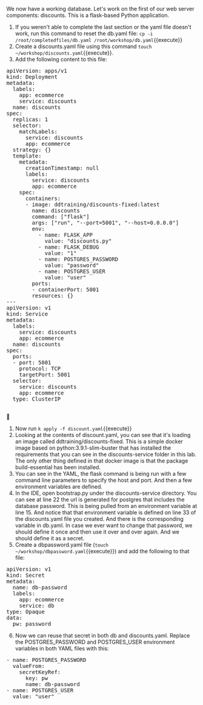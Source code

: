 We now have a working database. Let's work on the first of our web server components: discounts. This is a flask-based Python application. 

1.  If you weren't able to complete the last section or the yaml file doesn't work, run this command to reset the db.yaml file: `cp -i /root/completedfiles/db.yaml /root/workshop/db.yaml`{{execute}}
2.  Create a discounts.yaml file using this command `touch ~/workshop/discounts.yaml`{{execute}}.
3.  Add the following content to this file: 
<pre class="file" data-target="clipboard">
apiVersion: apps/v1
kind: Deployment
metadata:
  labels:
    app: ecommerce
    service: discounts
  name: discounts
spec:
  replicas: 1
  selector:
    matchLabels:
      service: discounts
      app: ecommerce
  strategy: {}
  template:
    metadata:
      creationTimestamp: null
      labels:
        service: discounts
        app: ecommerce
    spec:
      containers:
      - image: ddtraining/discounts-fixed:latest
        name: discounts
        command: ["flask"]
        args: ["run", "--port=5001", "--host=0.0.0.0"]
        env:
          - name: FLASK_APP
            value: "discounts.py"
          - name: FLASK_DEBUG
            value: "1"
          - name: POSTGRES_PASSWORD
            value: "password"
          - name: POSTGRES_USER
            value: "user"
        ports:
        - containerPort: 5001
        resources: {}
---
apiVersion: v1
kind: Service
metadata:
  labels:
    service: discounts
    app: ecommerce
  name: discounts
spec:
  ports:
  - port: 5001
    protocol: TCP
    targetPort: 5001
  selector:
    service: discounts
    app: ecommerce
  type: ClusterIP
  </pre>

1.  Now run `k apply -f discount.yaml`{{execute}} 
2.  Looking at the contents of discount.yaml, you can see that it's loading an image called ddtraining/discounts-fixed. This is a simple docker image based on python:3.9.1-slim-buster that has installed the requirements that you can see in the discounts-service folder in this lab. The only other thing defined in that docker image is that the package build-essential has been installed. 
3.  You can see in the YAML, the flask command is being run with a few command line parameters to specify the host and port. And then a few environment variables are defined. 
4.  In the IDE, open bootstrap.py under the discounts-service directory. You can see at line 22 the url is generated for postgres that includes the database password. This is being pulled from an environment variable at line 15. And notice that that environment variable is defined on line 33 of the discounts.yaml file you created. And there is the corresponding variable in db.yaml. In case we ever want to change that password, we should define it once and then use it over and over again. And we should define it as a secret. 
5.  Create a dbpassword.yaml file (`touch ~/workshop/dbpassword.yaml`{{execute}}) and add the following to that file:
<pre class="file" data-target="clipboard">
apiVersion: v1
kind: Secret
metadata:
  name: db-password
  labels:
    app: ecommerce
    service: db
type: Opaque
data:
  pw: password
</pre>

6.  Now we can reuse that secret in both db and discounts.yaml. Replace the POSTGRES_PASSWORD and POSTGRES_USER environment variables in both YAML files with this:
<pre class="file" data-target="clipboard">
- name: POSTGRES_PASSWORD
  valueFrom:
    secretKeyRef:
      key: pw
      name: db-password
- name: POSTGRES_USER
  value: "user"
</pre>